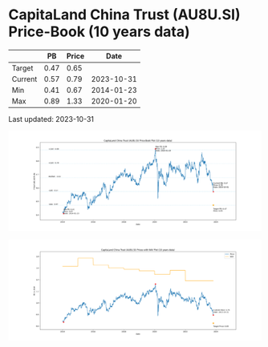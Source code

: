 # CapitaLand China Trust (AU8U.SI) Price-Book (10 years data)

|     | PB   | Price | Date       |
|-----|------|-------|------------|
| Target | 0.47 | 0.65  |  |
| Current | 0.57 | 0.79  | 2023-10-31 |
| Min | 0.41 | 0.67  | 2014-01-23 |
| Max | 0.89 | 1.33  | 2020-01-20 |

Last updated: 2023-10-31

![Plot of Price-Book ratio for CapitaLand China Trust (AU8U.SI)](AU8U_pb_10.png)

![Plot of Price with NAV for CapitaLand China Trust (AU8U.SI)](AU8U_price_nav_10.png)
